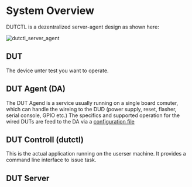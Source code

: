 # System Overview

DUTCTL is a dezentralized server-agent design as shown here:

![dutctl_server_agent](https://github.com/BlindspotSoftware/dutctl/assets/14163031/c16b0bde-4fb1-4a4e-8faf-ff63e24d8ac8)

## DUT
The device unter test you want to operate.

## DUT Agent (DA)
The DUT Agend is a service usually running on a single board comuter, which can handle the wireing to the DUD (power supply, reset, flasher, serial console, GPIO etc.) The specifics and supported operation for the wired DUTs are feed to the DA via a [configuration file](./dutagent-config.md)

## DUT Controll (dutctl)
This is the actual application running on the userser machine. It provides a command line interface to issue task. 

## DUT Server
